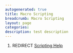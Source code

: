 ```yaml
---
autogenerated: true
title: Macro Scripting
breadcrumb: Macro Scripting
layout: page
categories: 
description: test description
---
```


1.  REDIRECT [Scripting Help](Scripting_Help "wikilink")
